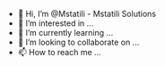 - 👋 Hi, I’m @Mstatili - Mstatili Solutions
- 👀 I’m interested in ...
- 🌱 I’m currently learning ...
- 💞️ I’m looking to collaborate on ...
- 📫 How to reach me ...

<!---
Mstatili/Mstatili is a ✨ special ✨ repository because its `README.md` (this file) appears on your GitHub profile.
You can click the Preview link to take a look at your changes.
--->
